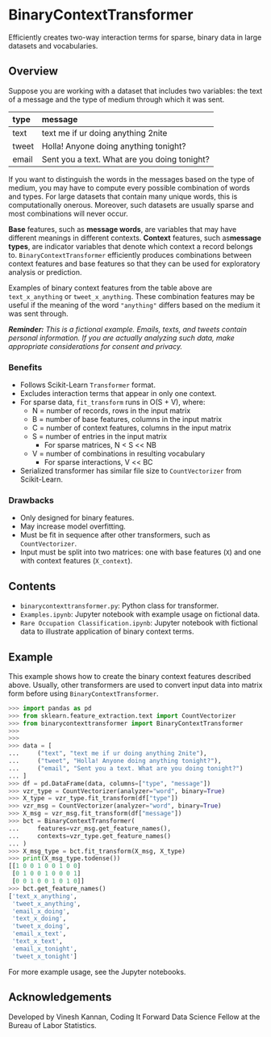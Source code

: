 # BinaryContextTransformer

Efficiently creates two-way interaction terms for sparse, binary data in large datasets and vocabularies.

## Overview

Suppose you are working with a dataset that includes two variables: the text of a message and the type of medium through which it was sent.

| type | message |
|:-|:-|
| text  | text me if ur doing anything 2nite |
| tweet | Holla! Anyone doing anything tonight? |
| email | Sent you a text. What are you doing tonight? |

If you want to distinguish the words in the messages based on the type of medium, you may have to compute every possible combination of words and types. For large datasets that contain many unique words, this is computationally onerous. Moreover, such datasets are usually sparse and most combinations will never occur.

**Base** features, such as **message words**, are variables that may have different meanings in different contexts. **Context** features, such as**message types**, are indicator variables that denote which context a record belongs to. `BinaryContextTransformer` efficiently produces combinations between context features and base features so that they can be used for exploratory analysis or prediction.

Examples of binary context features from the table above are `text_x_anything` or `tweet_x_anything`. These combination features may be useful if the meaning of the word `"anything"` differs based on the medium it was sent through.

_**Reminder:** This is a fictional example. Emails, texts, and tweets contain personal information. If you are actually analyzing such data, make appropriate considerations for consent and privacy._

### Benefits

- Follows Scikit-Learn `Transformer` format.
- Excludes interaction terms that appear in only one context.
- For sparse data, `fit_transform` runs in O(S + V), where:
	- N = number of records, rows in the input matrix
    - B = number of base features, columns in the input matrix
    - C = number of context features, columns in the input matrix
    - S = number of entries in the input matrix
        - For sparse matrices, N < S << NB
	- V = number of combinations in resulting vocabulary
		- For sparse interactions, V << BC
- Serialized transformer has similar file size to `CountVectorizer` from Scikit-Learn.

### Drawbacks

- Only designed for binary features.
- May increase model overfitting.
- Must be fit in sequence after other transformers, such as `CountVectorizer`.
- Input must be split into two matrices: one with base features (`X`) and one with context features (`X_context`).

## Contents

- `binarycontexttransformer.py`: Python class for transformer.
- `Examples.ipynb`: Jupyter notebook with example usage on fictional data.
- `Rare Occupation Classification.ipynb`: Jupyter notebook with fictional data to illustrate application of binary context terms.

## Example

This example shows how to create the binary context features described above. Usually, other transformers are used to convert input data into matrix form before using `BinaryContextTransformer`.

```python
>>> import pandas as pd
>>> from sklearn.feature_extraction.text import CountVectorizer
>>> from binarycontexttransformer import BinaryContextTransformer
>>> 
>>> 
>>> data = [
...     ("text", "text me if ur doing anything 2nite"),
...     ("tweet", "Holla! Anyone doing anything tonight?"),
...     ("email", "Sent you a text. What are you doing tonight?")
... ]
>>> df = pd.DataFrame(data, columns=["type", "message"])
>>> vzr_type = CountVectorizer(analyzer="word", binary=True)
>>> X_type = vzr_type.fit_transform(df["type"])
>>> vzr_msg = CountVectorizer(analyzer="word", binary=True)
>>> X_msg = vzr_msg.fit_transform(df["message"])
>>> bct = BinaryContextTransformer(
...     features=vzr_msg.get_feature_names(),
...     contexts=vzr_type.get_feature_names()
... )
>>> X_msg_type = bct.fit_transform(X_msg, X_type)
>>> print(X_msg_type.todense())
[[1 0 0 1 0 0 1 0 0]
 [0 1 0 0 1 0 0 0 1]
 [0 0 1 0 0 1 0 1 0]]
>>> bct.get_feature_names()
['text_x_anything',
 'tweet_x_anything',
 'email_x_doing',
 'text_x_doing',
 'tweet_x_doing',
 'email_x_text',
 'text_x_text',
 'email_x_tonight',
 'tweet_x_tonight']
```

For more example usage, see the Jupyter notebooks.

## Acknowledgements

Developed by Vinesh Kannan, Coding It Forward Data Science Fellow at the Bureau of Labor Statistics.
